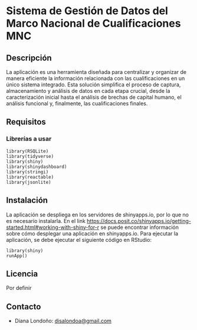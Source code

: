 # Sistema de Gestión de Datos del Marco Nacional de Cualificaciones MNC
## Descripción
La aplicación es una herramienta diseñada para centralizar y organizar de manera eficiente la información relacionada con las cualificaciones en un único sistema integrado. Esta solución simplifica el proceso de captura, almacenamiento y análisis de datos en cada etapa crucial, desde la caracterización inicial hasta el análisis de brechas de capital humano, el análisis funcional y, finalmente, las cualificaciones finales.
## Requisitos
### Librerías a usar
```{r}
library(RSQLite)
library(tidyverse)
library(shiny)
library(shinydashboard)
library(stringi)
library(reactable)
library(jsonlite)
```
## Instalación
La aplicación se despliega en los servidores de shinyapps.io, por lo que no es necesario instalarla.
En el link https://docs.posit.co/shinyapps.io/getting-started.html#working-with-shiny-for-r se puede encontrar información sobre cómo desplegar una aplicación en shinyapps.io.
Para ejecutar la aplicación, se debe ejecutar el siguiente código en RStudio:
```{r}
library(shiny)
runApp()
```
## Licencia
Por definir
## Contacto
- Diana Londoño: disalondoa@gmail.com
